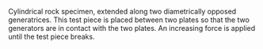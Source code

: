 Cylindrical rock specimen, extended along two diametrically opposed generatrices. This test piece is placed between two plates so that the two generators are in contact with the two plates. An increasing force is applied until the test piece breaks.

